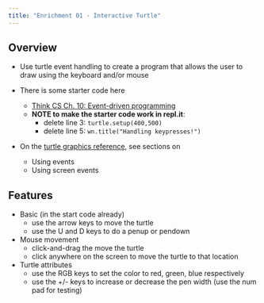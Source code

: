 ```yaml
---
title: "Enrichment 01 - Interactive Turtle"
---
```

## Overview

- Use turtle event handling to create a program that allows the user to draw using the keyboard and/or mouse
- There is some starter code here
    - [Think CS Ch. 10: Event-driven programming](http://openbookproject.net/thinkcs/python/english3e/events.html)
    - **NOTE to make the starter code work in repl.it**:
      - delete line 3: ```turtle.setup(400,500)```
      - delete line 5: ```wn.title("Handling keypresses!")```

- On the [turtle graphics reference](https://docs.python.org/3.5/library/turtle.html), see sections on
    - Using events
    - Using screen events


## Features

- Basic (in the start code already)
    - use the arrow keys to move the turtle
    - use the U and D keys to do a penup or pendown
- Mouse movement
    - click-and-drag the move the turtle
    - click anywhere on the screen to move the turtle to that location
- Turtle attributes
    - use the RGB keys to set the color to red, green, blue respectively
    - use the +/- keys to increase or decrease the pen width (use the num pad for testing)
